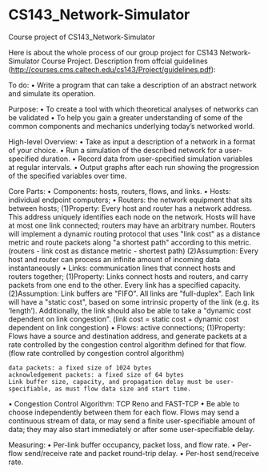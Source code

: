 # CS143_Network-Simulator
Course project of CS143_Network-Simulator

Here is about the whole process of our group project for CS143 Network-Simulator Course Project.
Description from offcial guidelines (http://courses.cms.caltech.edu/cs143/Project/guidelines.pdf):

To do: 
• Write a program that can take a description of an abstract network and simulate its operation.

Purpose: 
• To create a tool with which theoretical analyses of networks can be validated
• To help you gain a greater understanding of some of the common components and mechanics underlying today’s networked world.

High-level Overview:
• Take as input a description of a network in a format of your choice.
• Run a simulation of the described network for a user-specified duration.
• Record data from user-specified simulation variables at regular intervals.
• Output graphs after each run showing the progression of the specified variables over time.

Core Parts:
• Components: hosts, routers, flows, and links. 
  • Hosts: individual endpoint computers; 
  • Routers: the network equipment that sits between hosts;
    (1)Property: Every host and router has a network address. This address uniquely identifies each node on the network. Hosts    will have at most one link connected; routers may have an arbitrary number. Routers will implement a dynamic routing protocol that uses "link cost" as a distance metric and route packets along "a shortest path" according to this metric. (routers - link cost as distance metric - shortest path)
    (2)Assumption: Every host and router can process an infinite amount of incoming data instantaneously
  • Links: communication lines that connect hosts and routers together;
    (1)Property: Links connect hosts and routers, and carry packets from one end to the other. Every link has a specified capacity.
    (2)Assumption: Link buffers are "FIFO". All links are "full-duplex". Each link will have a "static cost", based on some intrinsic property of the link (e.g. its ‘length’). Additionally, the link should also be able to take a "dynamic cost dependent on link congestion". (link cost = static cost + dynamic cost dependent on link congestion)
  • Flows: active connections; 
    (1)Property: Flows have a source and destination address, and generate packets at a rate controlled by the congestion control algorithm defined for that flow. (flow rate controlled by congestion control algorithm)
    
    data packets: a fixed size of 1024 bytes
    acknowledgement packets: a fixed size of 64 bytes
    Link buffer size, capacity, and propagation delay must be user-specifiable, as must flow data size and start time.
    
• Congestion Control Algorithm: TCP Reno and FAST-TCP
  • Be able to choose independently between them for each flow. Flows may send a continuous stream of data, or may send a finite user-specifiable amount of data; they may also start immediately or after some user-specifiable delay.

Measuring:
• Per-link buffer occupancy, packet loss, and flow rate. 
• Per-flow send/receive rate and packet round-trip delay. 
• Per-host send/receive rate.




